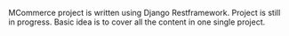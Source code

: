 MCommerce project is written using Django Restframework. Project is still in progress. 
Basic idea is to cover all the content in one single project.

